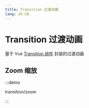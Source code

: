 ```yaml
---
title: Transition 过渡动画
lang: zh-CN
---
```


# Transition 过渡动画

基于 Vue [Transition 组件](https://cn.vuejs.org/guide/built-ins/transition.html) 封装的过渡动画

## Zoom 缩放

:::demo

transition/zoom

:::
